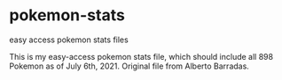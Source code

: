 # pokemon-stats
easy access pokemon stats files

This is my easy-access pokemon stats file, which should include all 898 Pokemon as of July 6th, 2021. Original file from Alberto Barradas.
